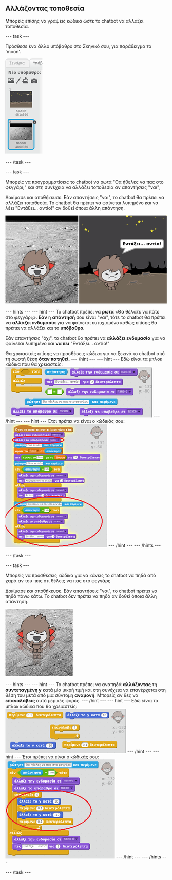 ## Αλλάζοντας τοποθεσία

Μπορείς επίσης να γράψεις κώδικα ώστε το chatbot να αλλάζει τοποθεσία.

--- task ---

Πρόσθεσε ένα άλλο υπόβαθρο στο Σκηνικό σου, για παράδειγμα το 'moon'.

![Προσθέτοντας το υπόβαθρο 'moon'](images/chatbot-moon.png)

--- /task ---

--- task ---

Μπορείς να προγραμματίσεις το chatbot να ρωτά "Θα ήθελες να πας στο φεγγάρι;" και στη συνέχεια να αλλάζει τοποθεσία αν απαντήσεις "ναι";

Δοκίμασε και αποθήκευσε. Εάν απαντήσεις "ναι", το chatbot θα πρέπει να αλλάζει τοποθεσία. Το chatbot θα πρέπει να φαίνεται λυπημένο και να λέει "Εντάξει... αντίο!" αν δοθεί όποια άλλη απάντηση.

![Δοκιμάζοντας ένα μεταβαλλόμενο υπόβαθρο](images/chatbot-backdrop-test.png)

--- hints --- --- hint --- Το chatbot πρέπει να **ρωτά** «Θα θέλατε να πάτε στο φεγγάρι;». **Εάν** η **απάντησή** σου είναι "ναι", τότε το chatbot θα πρέπει να **αλλάζει ενδυμασία** για να φαίνεται ευτυχισμένο καθώς επίσης θα πρέπει να αλλάζει και το **υπόβαθρο**.

Εάν απαντήσεις "όχι", το chatbot θα πρέπει να **αλλάζει ενδυμασία** για να φαίνεται λυπημένο και **να πει** "Εντάξει... αντίο!"

Θα χρειαστείς επίσης να προσθέσεις κώδικα για να ξεκινά το chatbot από τη σωστή θέση **όταν πατηθεί**. --- /hint --- --- hint --- Εδώ είναι τα μπλοκ κώδικα που θα χρειαστείς: ![Blocks for changing the backdrop](images/chatbot-backdrop-blocks.png) --- /hint --- --- hint --- Έτσι πρέπει να είναι ο κώδικάς σου: ![Code for changing the backdrop](images/chatbot-backdrop-code.png) --- /hint --- --- /hints ---

--- /task ---

--- task ---

Μπορείς να προσθέσεις κώδικα για να κάνεις το chatbot να πηδά από χαρά αν του πεις ότι θέλεις να πας στο φεγγάρι;

Δοκίμασε και αποθήκευσε. Εάν απαντήσεις "ναι", το chatbot πρέπει να πηδά πάνω κάτω. Το chatbot δεν πρέπει να πηδά αν δοθεί όποια άλλη απάντηση.

![Δοκιμάζοντας ένα αλτικό ChatBot](images/chatbot-jump-test.png)

--- hints --- --- hint --- Το chatbot πρέπει να αναπηδά **αλλάζοντας** τη **συντεταγμένη y** κατά μία μικρή τιμή και στη συνέχεια να επανέρχεται στη θέση του μετά από μια σύντομη **αναμονή**. Μπορείς αν θες να **επαναλάβεις** αυτό μερικές φορές. --- /hint --- --- hint --- Εδώ είναι τα μπλοκ κώδικα που θα χρειαστείς: ![Blocks for a jumping ChatBot](images/chatbot-jump-blocks.png) --- /hint --- --- hint --- Έτσι πρέπει να είναι ο κώδικάς σου: ![Code for a jumping ChatBot](images/chatbot-jump-code.png) --- /hint --- --- /hints ---

--- /task ---
